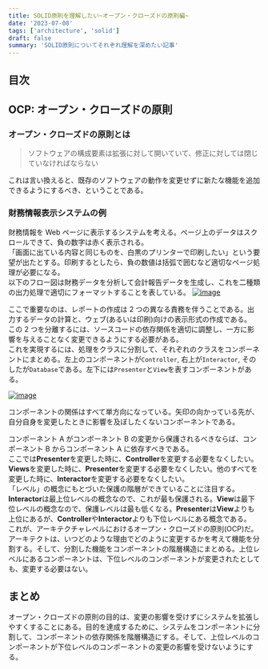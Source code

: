 ```yaml
---
title: SOLID原則を理解したい~オープン・クローズドの原則編~
date: '2023-07-08'
tags: ['architecture', 'solid']
draft: false
summary: 'SOLID原則についてそれぞれ理解を深めたい記事'
---
```


## 目次

<TOCInline toc={props.toc} exclude="目次" toHeading={3} />

## OCP: オープン・クローズドの原則

### オープン・クローズドの原則とは

> ソフトウェアの構成要素は拡張に対して開いていて、修正に対しては閉じていなければならない

これは言い換えると、既存のソフトウェアの動作を変更せずに新たな機能を追加できるようにするべき、ということである。

### 財務情報表示システムの例

財務情報を Web ページに表示するシステムを考える。ページ上のデータはスクロールできて、負の数字は赤く表示される。  
「画面に出ている内容と同じものを、白黒のプリンターで印刷したい」という要望が出たとする。印刷するとしたら、負の数値は括弧で囲むなど適切なページ処理が必要になる。  
以下のフロー図は財務データを分析して会計報告データを生成し、これを二種類の出力処理で適切にフォーマットすることを表している。
[![image](https://i.gyazo.com/75d3e583935685f72d1ef9d6696b076f.png)](https://gyazo.com/75d3e583935685f72d1ef9d6696b076f)

ここで重要なのは、レポートの作成は 2 つの異なる責務を伴うことである。出力するデータの計算と、ウェブ(あるいは印刷)向けの表示形式の作成である。  
この 2 つを分離するには、ソースコードの依存関係を適切に調整し、一方に影響を与えることなく変更できるようにする必要がある。  
これを実現するには、処理をクラスに分割して、それぞれのクラスをコンポーネントにまとめる。左上のコンポーネントが`Controller`, 右上が`Interactor`, そのしたが`Database`である。左下には`Presenter`と`View`を表すコンポーネントがある。

[![image](https://i.gyazo.com/c244e6d7701eedb94074cdbd414fc78c.png)](https://gyazo.com/c244e6d7701eedb94074cdbd414fc78c)

コンポーネントの関係はすべて単方向になっている。矢印の向かっている先が、自分自身を変更したときに影響を及ぼしたくないコンポーネントである。

コンポーネント A がコンポーネント B の変更から保護されるべきならば、コンポーネント B からコンポーネント A に依存すべきである。  
ここでは**Presenter**を変更した時に、**Controller**を変更する必要をなくしたい。**Views**を変更した時に、**Presenter**を変更する必要をなくしたい。他のすべてを変更した時に、**Interactor**を変更する必要をなくしたい。  
「レベル」の概念にもとづいた保護の階層ができていることに注目する。**Interactor**は最上位レベルの概念なので、これが最も保護される。**View**は最下位レベルの概念なので、保護レベルは最も低くなる。**Presenter**は**View**よりも上位にあるが、**Controller**や**Interactor**よりも下位レベルにある概念である。  
これが、アーキテクチャレベルにおけるオープン・クローズドの原則(OCP)だ。アーキテクトは、いつどのような理由でどのように変更するかを考えて機能を分割する。そして、分割した機能をコンポーネントの階層構造にまとめる。上位レベルにあるコンポーネントは、下位レベルのコンポーネントが変更されたとしても、変更する必要はない。

## まとめ

オープン・クローズドの原則の目的は、変更の影響を受けずにシステムを拡張しやすくすることにある。目的を達成するために、システムをコンポーネントに分割して、コンポーネントの依存関係を階層構造にする。そして、上位レベルのコンポーネントが下位レベルのコンポーネントの変更の影響を受けないようにする。
